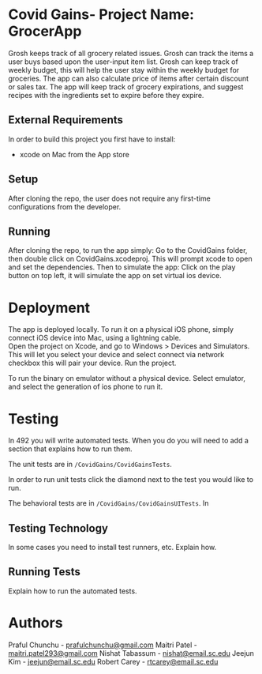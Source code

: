 # Covid Gains- Project Name: GrocerApp

Grosh keeps track of all grocery related issues.  Grosh can track
the items a user buys based upon the user-input item list.  Grosh 
can keep track of weekly budget, this will help the user stay within the 
weekly budget for groceries.  The app can also calculate price of items 
after certain discount or sales tax.  The app will keep track of grocery
expirations, and suggest recipes with the ingredients set to expire before 
they expire.


## External Requirements

In order to build this project you first have to install:
* xcode on Mac from the App store


## Setup

After cloning the repo, the user does not require any first-time
configurations from the developer.

## Running

After cloning the repo, to run the app simply:
Go to the CovidGains folder, then double click on CovidGains.xcodeproj.
This will prompt xcode to open and set the dependencies.  Then to simulate the app:
Click on the play button on top left, it will simulate the app on set virtual ios device.


# Deployment


The app is deployed locally.  To run it on a physical iOS phone, simply
connect iOS device into Mac, using a lightning cable.  
Open the project on Xcode, and go to Windows > Devices and Simulators.
This will let you select your device and select connect via network checkbox
this will pair your device.
Run the project.

To run the binary on emulator without a physical device.  Select emulator, and 
select the generation of ios phone to run it.


# Testing

In 492 you will write automated tests. When you do you will need to add a 
section that explains how to run them.



The unit tests are in `/CovidGains/CovidGainsTests`.

In order to run unit tests click the diamond next to the test you would like to run.

The behavioral tests are in `/CovidGains/CovidGainsUITests`.
In 
## Testing Technology

In some cases you need to install test runners, etc. Explain how.

## Running Tests

Explain how to run the automated tests.

# Authors

Praful Chunchu - prafulchunchu@gmail.com
Maitri Patel - maitri.patel293@gmail.com
Nishat Tabassum - nishat@email.sc.edu
Jeejun Kim - jeejun@email.sc.edu
Robert Carey - rtcarey@email.sc.edu
